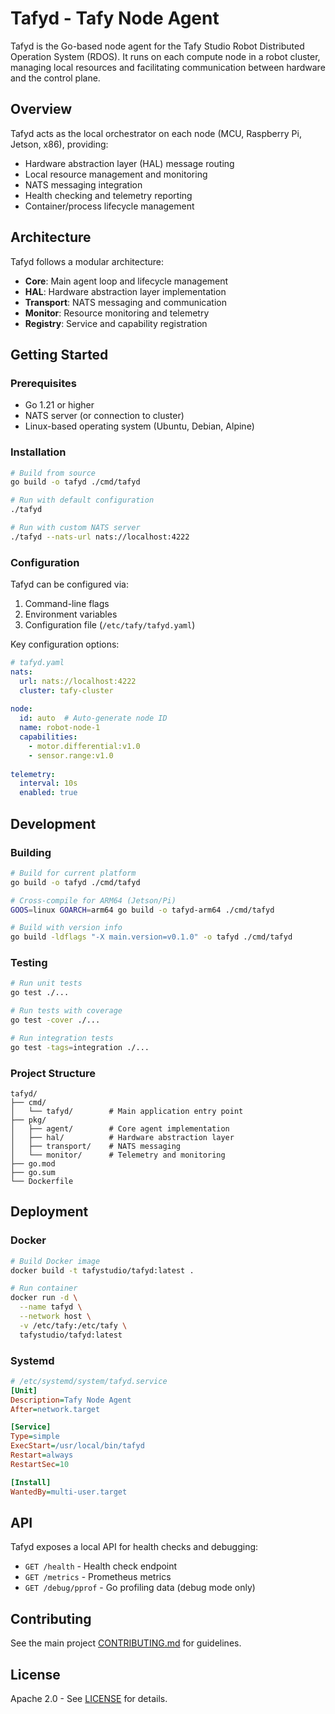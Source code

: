 # Tafyd - Tafy Node Agent

Tafyd is the Go-based node agent for the Tafy Studio Robot Distributed Operation System (RDOS). It runs on each compute node in a robot cluster,
managing local resources and facilitating communication between hardware and the control plane.

## Overview

Tafyd acts as the local orchestrator on each node (MCU, Raspberry Pi, Jetson, x86), providing:

- Hardware abstraction layer (HAL) message routing
- Local resource management and monitoring
- NATS messaging integration
- Health checking and telemetry reporting
- Container/process lifecycle management

## Architecture

Tafyd follows a modular architecture:

- **Core**: Main agent loop and lifecycle management
- **HAL**: Hardware abstraction layer implementation
- **Transport**: NATS messaging and communication
- **Monitor**: Resource monitoring and telemetry
- **Registry**: Service and capability registration

## Getting Started

### Prerequisites

- Go 1.21 or higher
- NATS server (or connection to cluster)
- Linux-based operating system (Ubuntu, Debian, Alpine)

### Installation

```bash
# Build from source
go build -o tafyd ./cmd/tafyd

# Run with default configuration
./tafyd

# Run with custom NATS server
./tafyd --nats-url nats://localhost:4222
```

### Configuration

Tafyd can be configured via:

1. Command-line flags
2. Environment variables
3. Configuration file (`/etc/tafy/tafyd.yaml`)

Key configuration options:

```yaml
# tafyd.yaml
nats:
  url: nats://localhost:4222
  cluster: tafy-cluster
  
node:
  id: auto  # Auto-generate node ID
  name: robot-node-1
  capabilities:
    - motor.differential:v1.0
    - sensor.range:v1.0
    
telemetry:
  interval: 10s
  enabled: true
```

## Development

### Building

```bash
# Build for current platform
go build -o tafyd ./cmd/tafyd

# Cross-compile for ARM64 (Jetson/Pi)
GOOS=linux GOARCH=arm64 go build -o tafyd-arm64 ./cmd/tafyd

# Build with version info
go build -ldflags "-X main.version=v0.1.0" -o tafyd ./cmd/tafyd
```

### Testing

```bash
# Run unit tests
go test ./...

# Run tests with coverage
go test -cover ./...

# Run integration tests
go test -tags=integration ./...
```

### Project Structure

```text
tafyd/
├── cmd/
│   └── tafyd/        # Main application entry point
├── pkg/
│   ├── agent/        # Core agent implementation
│   ├── hal/          # Hardware abstraction layer
│   ├── transport/    # NATS messaging
│   └── monitor/      # Telemetry and monitoring
├── go.mod
├── go.sum
└── Dockerfile
```

## Deployment

### Docker

```bash
# Build Docker image
docker build -t tafystudio/tafyd:latest .

# Run container
docker run -d \
  --name tafyd \
  --network host \
  -v /etc/tafy:/etc/tafy \
  tafystudio/tafyd:latest
```

### Systemd

```ini
# /etc/systemd/system/tafyd.service
[Unit]
Description=Tafy Node Agent
After=network.target

[Service]
Type=simple
ExecStart=/usr/local/bin/tafyd
Restart=always
RestartSec=10

[Install]
WantedBy=multi-user.target
```

## API

Tafyd exposes a local API for health checks and debugging:

- `GET /health` - Health check endpoint
- `GET /metrics` - Prometheus metrics
- `GET /debug/pprof` - Go profiling data (debug mode only)

## Contributing

See the main project [CONTRIBUTING.md](../../CONTRIBUTING.md) for guidelines.

## License

Apache 2.0 - See [LICENSE](../../LICENSE) for details.
